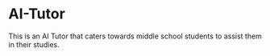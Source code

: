 # AI-Tutor
This is an AI Tutor that caters towards middle school students to assist them in their studies.
